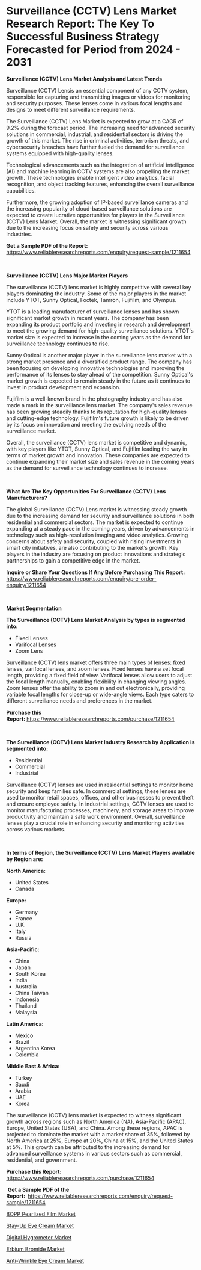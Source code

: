 <p><h1>Surveillance (CCTV) Lens Market Research Report: The Key To Successful Business Strategy Forecasted for Period from 2024 - 2031</h1></p><p><strong>Surveillance (CCTV) Lens Market Analysis and Latest Trends</strong></p>
<p><p>Surveillance (CCTV) Lensis an essential component of any CCTV system, responsible for capturing and transmitting images or videos for monitoring and security purposes. These lenses come in various focal lengths and designs to meet different surveillance requirements.</p><p>The Surveillance (CCTV) Lens Market is expected to grow at a CAGR of 9.2% during the forecast period. The increasing need for advanced security solutions in commercial, industrial, and residential sectors is driving the growth of this market. The rise in criminal activities, terrorism threats, and cybersecurity breaches have further fueled the demand for surveillance systems equipped with high-quality lenses.</p><p>Technological advancements such as the integration of artificial intelligence (AI) and machine learning in CCTV systems are also propelling the market growth. These technologies enable intelligent video analytics, facial recognition, and object tracking features, enhancing the overall surveillance capabilities.</p><p>Furthermore, the growing adoption of IP-based surveillance cameras and the increasing popularity of cloud-based surveillance solutions are expected to create lucrative opportunities for players in the Surveillance (CCTV) Lens Market. Overall, the market is witnessing significant growth due to the increasing focus on safety and security across various industries.</p></p>
<p><strong>Get a Sample PDF of the Report:&nbsp;</strong> <a href="https://www.reliableresearchreports.com/enquiry/request-sample/1211654">https://www.reliableresearchreports.com/enquiry/request-sample/1211654</a></p>
<p>&nbsp;</p>
<p><strong>Surveillance (CCTV) Lens Major Market Players</strong></p>
<p><p>The surveillance (CCTV) lens market is highly competitive with several key players dominating the industry. Some of the major players in the market include YTOT, Sunny Optical, Foctek, Tamron, Fujifilm, and Olympus. </p><p>YTOT is a leading manufacturer of surveillance lenses and has shown significant market growth in recent years. The company has been expanding its product portfolio and investing in research and development to meet the growing demand for high-quality surveillance solutions. YTOT's market size is expected to increase in the coming years as the demand for surveillance technology continues to rise.</p><p>Sunny Optical is another major player in the surveillance lens market with a strong market presence and a diversified product range. The company has been focusing on developing innovative technologies and improving the performance of its lenses to stay ahead of the competition. Sunny Optical's market growth is expected to remain steady in the future as it continues to invest in product development and expansion.</p><p>Fujifilm is a well-known brand in the photography industry and has also made a mark in the surveillance lens market. The company's sales revenue has been growing steadily thanks to its reputation for high-quality lenses and cutting-edge technology. Fujifilm's future growth is likely to be driven by its focus on innovation and meeting the evolving needs of the surveillance market.</p><p>Overall, the surveillance (CCTV) lens market is competitive and dynamic, with key players like YTOT, Sunny Optical, and Fujifilm leading the way in terms of market growth and innovation. These companies are expected to continue expanding their market size and sales revenue in the coming years as the demand for surveillance technology continues to increase.</p></p>
<p>&nbsp;</p>
<p><strong>What Are The Key Opportunities For Surveillance (CCTV) Lens Manufacturers?</strong></p>
<p><p>The global Surveillance (CCTV) Lens market is witnessing steady growth due to the increasing demand for security and surveillance solutions in both residential and commercial sectors. The market is expected to continue expanding at a steady pace in the coming years, driven by advancements in technology such as high-resolution imaging and video analytics. Growing concerns about safety and security, coupled with rising investments in smart city initiatives, are also contributing to the market’s growth. Key players in the industry are focusing on product innovations and strategic partnerships to gain a competitive edge in the market.</p></p>
<p><strong>Inquire or Share Your Questions If Any Before Purchasing This Report:</strong> <a href="https://www.reliableresearchreports.com/enquiry/pre-order-enquiry/1211654">https://www.reliableresearchreports.com/enquiry/pre-order-enquiry/1211654</a></p>
<p>&nbsp;</p>
<p><strong>Market Segmentation</strong></p>
<p><strong>The Surveillance (CCTV) Lens Market Analysis by types is segmented into:</strong></p>
<p><ul><li>Fixed Lenses</li><li>Varifocal Lenses</li><li>Zoom Lens</li></ul></p>
<p><p>Surveillance (CCTV) lens market offers three main types of lenses: fixed lenses, varifocal lenses, and zoom lenses. Fixed lenses have a set focal length, providing a fixed field of view. Varifocal lenses allow users to adjust the focal length manually, enabling flexibility in changing viewing angles. Zoom lenses offer the ability to zoom in and out electronically, providing variable focal lengths for close-up or wide-angle views. Each type caters to different surveillance needs and preferences in the market.</p></p>
<p><strong>Purchase this Report:&nbsp;</strong><a href="https://www.reliableresearchreports.com/purchase/1211654">https://www.reliableresearchreports.com/purchase/1211654</a></p>
<p>&nbsp;</p>
<p><strong>The Surveillance (CCTV) Lens Market Industry Research by Application is segmented into:</strong></p>
<p><ul><li>Residential</li><li>Commercial</li><li>Industrial</li></ul></p>
<p><p>Surveillance (CCTV) lenses are used in residential settings to monitor home security and keep families safe. In commercial settings, these lenses are used to monitor retail spaces, offices, and other businesses to prevent theft and ensure employee safety. In industrial settings, CCTV lenses are used to monitor manufacturing processes, machinery, and storage areas to improve productivity and maintain a safe work environment. Overall, surveillance lenses play a crucial role in enhancing security and monitoring activities across various markets.</p></p>
<p>&nbsp;</p>
<p><strong>In terms of Region, the Surveillance (CCTV) Lens Market Players available by Region are:</strong></p>
<p>
    <p> <strong> North America: </strong>
        <ul>
            <li>United States</li>
            <li>Canada</li>
        </ul>
        </p> 
    <p> <strong> Europe: </strong>
        <ul>
            <li>Germany</li>
            <li>France</li>
            <li>U.K.</li>
            <li>Italy</li>
            <li>Russia</li>
        </ul>
        </p> 
    <p> <strong> Asia-Pacific: </strong>
        <ul>
            <li>China</li>
            <li>Japan</li>
            <li>South Korea</li>
            <li>India</li>
            <li>Australia</li>
            <li>China Taiwan</li>
            <li>Indonesia</li>
            <li>Thailand</li>
            <li>Malaysia</li>
        </ul>
        </p> 
    <p> <strong> Latin America: </strong>
        <ul>
            <li>Mexico</li>
            <li>Brazil</li>
            <li>Argentina Korea</li>
            <li>Colombia</li>
        </ul>
        </p> 
    <p> <strong> Middle East & Africa: </strong>
        <ul>
            <li>Turkey</li>
            <li>Saudi</li>
            <li>Arabia</li>
            <li>UAE</li>
            <li>Korea</li>
        </ul>
    </p>
    </p>
<p><p>The surveillance (CCTV) lens market is expected to witness significant growth across regions such as North America (NA), Asia-Pacific (APAC), Europe, United States (USA), and China. Among these regions, APAC is projected to dominate the market with a market share of 35%, followed by North America at 25%, Europe at 20%, China at 15%, and the United States at 5%. This growth can be attributed to the increasing demand for advanced surveillance systems in various sectors such as commercial, residential, and government.</p></p>
<p><strong>Purchase this Report: </strong><a href="https://www.reliableresearchreports.com/purchase/1211654">https://www.reliableresearchreports.com/purchase/1211654</a></p>
<p>&nbsp;<strong>Get a Sample PDF of the Report:&nbsp;&nbsp;</strong><a href="https://www.reliableresearchreports.com/enquiry/request-sample/1211654">https://www.reliableresearchreports.com/enquiry/request-sample/1211654</a></p>
<p><strong></strong></p>
<p><p><a href="https://github.com/lataunyatinikmelvin59ilbd0dv/Market-Research-Report-List-1/blob/main/bopp-pearlized-film-market.md">BOPP Pearlized Film Market</a></p><p><a href="https://issuu.com/reportprime-2/docs/stay-up-eye-cream-market-size-2030.pptx">Stay-Up Eye Cream Market</a></p><p><a href="https://github.com/JameTravis/Market-Research-Report-List-3/blob/main/digital-hygrometer-market.md">Digital Hygrometer Market</a></p><p><a href="https://medium.com/@samirmayert_36715/erbium-bromide-market-outlook-industry-overview-and-forecast-2024-to-2031-a0f2a5db7f85">Erbium Bromide Market</a></p><p><a href="https://issuu.com/reportprime-2/docs/anti-wrinkle-eye-cream-market-size-2030.pptx">Anti-Wrinkle Eye Cream Market</a></p></p>